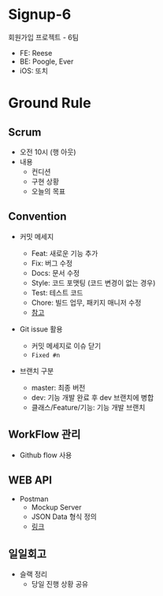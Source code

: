 # Signup-6
회원가입 프로젝트 - 6팀
* FE: Reese
* BE: Poogle, Ever
* iOS: 또치

# Ground Rule
## Scrum
* 오전 10시 (행 아웃)
* 내용
  * 컨디션
  * 구현 상황
  * 오늘의 목표

## Convention
* 커밋 메세지
  * Feat: 새로운 기능 추가
  * Fix: 버그 수정
  * Docs: 문서 수정
  * Style: 코드 포맷팅 (코드 변경이 없는 경우)
  * Test: 테스트 코드
  * Chore: 빌드 업무, 패키지 매니저 수정
  * [참고](https://doublesprogramming.tistory.com/256)

* Git issue 활용
  * 커밋 메세지로 이슈 닫기
  * `Fixed #n`

* 브랜치 구분
  * master: 최종 버전
  * dev: 기능 개발 완료 후 dev 브랜치에 병합
  * 클래스/Feature/기능: 기능 개발 브랜치
  
## WorkFlow 관리
* Github flow 사용

## WEB API
* Postman
  * Mockup Server
  * JSON Data 형식 정의
  * [링크](https://documenter.getpostman.com/view/10808333/SzYUZMGp?version=latest)

## 일일회고
* 슬랙 정리
  * 당일 진행 상황 공유
